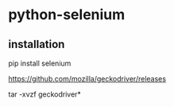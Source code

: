 # python-selenium

## installation 
pip install selenium

https://github.com/mozilla/geckodriver/releases

tar -xvzf geckodriver*


